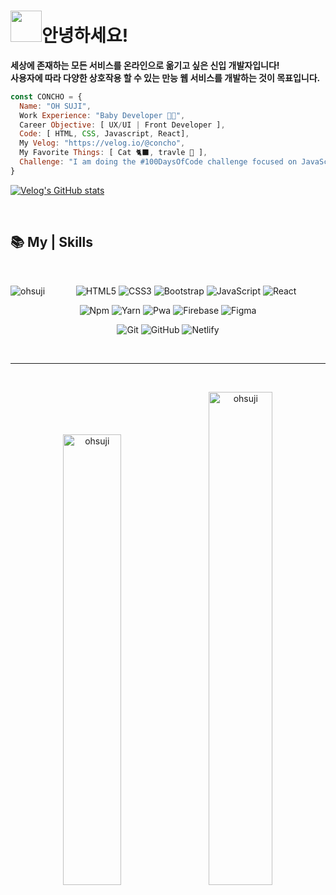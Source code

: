 <img src="https://media.giphy.com/media/VgCDAzcKvsR6OM0uWg/giphy.gif" width="50">안녕하세요! 
==================================================================================================================================

**세상에 존재하는 모든 서비스를 온라인으로 옮기고 싶은 신입 개발자입니다!** <br>
**사용자에 따라 다양한 상호작용 할 수 있는 만능 웹 서비스를 개발하는 것이 목표입니다.**
```javascript
const CONCHO = {
  Name: "OH SUJI",
  Work Experience: "Baby Developer 👶🏻",
  Career Objective: [ UX/UI | Front Developer ],
  Code: [ HTML, CSS, Javascript, React],
  My Velog: "https://velog.io/@concho",
  My Favorite Things: [ Cat 🐈‍⬛, travle 🚀 ],
  Challenge: "I am doing the #100DaysOfCode challenge focused on JavaScript and React 🔥",
}
```

 [![Velog's GitHub stats](https://velog-readme-stats.vercel.app/api?name=concho)](https://velog.io/@concho) 

<br/>

## 📚 My | Skills 

<br/>

<div align="center">

 <img align="left" src="https://github-readme-stats.vercel.app/api/top-langs?username=ohsuji&theme=buefy&show_icons=true&locale=en&layout=compact" alt="ohsuji" />
 
  ![HTML5](https://img.shields.io/badge/-HTML5-F05032?style=for-the-badge&logo=html5&logoColor=ffffff)
  ![CSS3](https://img.shields.io/badge/-CSS3-007ACC?style=for-the-badge&logo=css3)
  ![Bootstrap](https://img.shields.io/badge/-Bootstrap-7952b3?style=for-the-badge&logo=Bootstrap&logoColor=ffffff)
  ![JavaScript](https://img.shields.io/badge/-JavaScript-%23F7DF1C?style=for-the-badge&logo=JavaScript&logoColor=ffffff)
  ![React](https://img.shields.io/badge/-React-61dafb?style=for-the-badge&logo=React&logoColor=ffffff)

  ![Npm](https://img.shields.io/badge/-Npm-eeeeee?style=for-the-badge&logo=Npm)
  ![Yarn](https://img.shields.io/badge/-Yarn-eeeeee?style=for-the-badge&logo=Yarn)
  ![Pwa](https://img.shields.io/badge/-Pwa-eeeeee?style=for-the-badge&logo=Pwa&logoColor=570fc2)
  ![Firebase](https://img.shields.io/badge/Firebase-eeeeee?style=for-the-badge&logo=firebase&logoColor=FFCA28)
  ![Figma](https://img.shields.io/badge/-Figma-eeeeee?style=for-the-badge&logo=Figma)

  ![Git](https://img.shields.io/badge/-Git-eeeeee?style=for-the-badge&logo=git)
  ![GitHub](https://img.shields.io/badge/-GitHub-eeeeee?style=for-the-badge&logo=gitHub&logoColor=000000)
  ![Netlify](https://img.shields.io/badge/-Netlify-eeeeee?style=for-the-badge&logo=Netlify)

</div>

<br/>  

<hr>

<br/>

<p align="center">
  <img width="43%" src="https://github-readme-stats.vercel.app/api?username=ohsuji&theme=nightowl&show_icons=true&locale=en" alt="ohsuji" /> 
  &nbsp;&nbsp;
  <img width="45%" src="https://github-readme-streak-stats.herokuapp.com/?user=ohsuji&theme=rose_pine" alt="ohsuji" />
</p>
